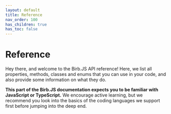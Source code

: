 ```yaml
---
layout: default
title: Reference
nav_order: 100
has_children: true
has_toc: false
---
```


# Reference
Hey there, and welcome to the Birb.JS API reference! Here, we list all properties, methods, classes and enums that you can use in your code, and also provide some information on what they do.

**This part of the Birb.JS documentation expects you to be familiar with JavaScript or TypeScript.** We encourage active learning, but we recommend you look into the basics of the coding languages we support first before jumping into the deep end.
